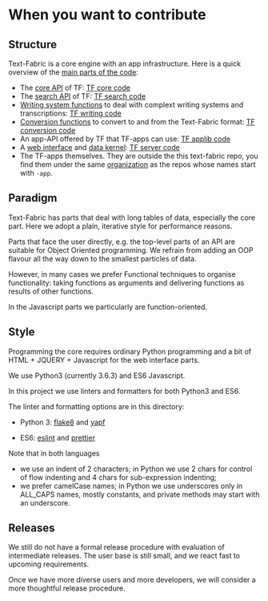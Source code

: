 # When you want to contribute

## Structure

Text-Fabric is a core engine with an app infrastructure.
Here is a quick overview of the
[main parts of the code](https://annotation.github.io/text-fabric/Code/Overview/):

* The [core API](https://annotation.github.io/text-fabric/Api/Fabric/)
  of TF:
  [TF core code](https://github.com/annotation/text-fabric/tree/master/tf/core)
* The [search API](https://annotation.github.io/text-fabric/Use/Search/)
  of TF:
  [TF search code](https://github.com/annotation/text-fabric/tree/master/tf/search)
* [Writing system functions](https://annotation.github.io/text-fabric/Writing/Transcription/)
  to deal with complext writing systems and transcriptions:
  [TF writing code](https://github.com/annotation/text-fabric/tree/master/tf/writing)
* [Conversion functions](https://annotation.github.io/text-fabric/Create/Convert/)
  to convert to and from the Text-Fabric format:
  [TF conversion code](https://github.com/annotation/text-fabric/tree/master/tf/convert)
* An app-API offered by TF that TF-apps can use:
  [TF applib code](https://github.com/annotation/text-fabric/tree/master/tf/applib)
* A
  [web interface](https://annotation.github.io/text-fabric/Server/Web/)
  and
  [data kernel](https://annotation.github.io/text-fabric/Server/Kernel/):
  [TF server code](https://github.com/annotation/text-fabric/tree/master/tf/server)
* The TF-apps themselves. They are outside the this text-fabric repo, you find them under the same
  [organization](https://github.com/ammotation) as the repos whose names start with `-app`.

## Paradigm

Text-Fabric has parts that deal with long tables of data, especially the core part.
Here we adopt a plain, iterative style for performance reasons.

Parts that face the user directly, e.g. the top-level parts of an API are suitable for
Object Oriented programming.
We refrain from adding an OOP flavour all the way down to the smallest particles of data.

However, in many cases we prefer Functional techniques to organise functionality:
taking functions as arguments and delivering functions as results of other functions.

In the Javascript parts we particularly are function-oriented.

## Style

Programming the core requires ordinary Python programming and a bit of HTML + JQUERY + Javascript for the
web interface parts.

We use Python3 (currently 3.6.3) and ES6 Javascript.

In this project we use linters and formatters for both Python3 and ES6.

The linter and formatting options are in this directory:

* Python 3:
  [flake8](https://github.com/annotation/text-fabric/blob/master/codestyle/flake8.txt)
  and
  [yapf](https://github.com/annotation/text-fabric/blob/master/codestyle/style.yapf.txt)

* ES6:
  [eslint](https://github.com/annotation/text-fabric/blob/master/codestyle/eslintrc.txt)
  and
  [prettier](https://github.com/annotation/text-fabric/blob/master/codestyle/prettierrc.txt)

Note that in both languages
* we use an indent of 2 characters;
  in Python we use 2 chars for control of flow indenting and 4 chars for sub-expression indenting;
* we prefer camelCase names;
  in Python we use underscores only in ALL_CAPS names, mostly constants,
  and private methods may start with an underscore. 

## Releases

We still do not have a formal release procedure with evaluation of intermediate releases.
The user base is still small, and we react fast to upcoming requirements.

Once we have more diverse users and more developers, we will consider a more
thoughtful release procedure.
